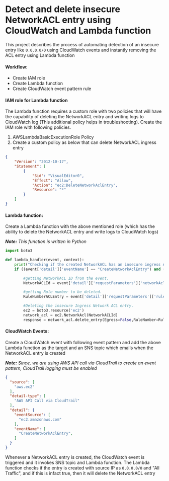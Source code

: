 # Detect and delete insecure NetworkACL entry using CloudWatch and Lambda function

This project describes the process of automating detection of an insecure entry like `0.0.0.0/0` using CloudWatch events and instantly removing the ACL entry using Lambda function
#### Workflow:
- Create IAM role
- Create Lambda function
- Create CloudWatch event pattern rule

#### IAM role for Lambda function
The Lambda function requires a custom role with two policies that will have the capability of deleting the NetworkACL entry and writing logs to CloudWatch log (This additional policy helps in troubleshooting). Create the IAM role with following policies.

1. AWSLambdaBasicExecutionRole Policy
2. Create a custom policy as below that can delete NetworkACL ingress entry

```json
{
    "Version": "2012-10-17",
    "Statement": [
        {
            "Sid": "VisualEditor0",
            "Effect": "Allow",
            "Action": "ec2:DeleteNetworkAclEntry",
            "Resource": "*"
        }
    ]
}
```
#### Lambda function:
Create a Lambda function with the above mentioned role (which has the ability to delete the NetworkACL entry and write logs to CloudWatch logs)

***Note:** This function is written in Python*
```py
import boto3

def lambda_handler(event, context):
    print("Checking if the created NetworkACL has an insecure ingress ACL entry: 0.0.0.0/0, rule action: allow, port range -1 and Ingress ACL entry")
    if ((event['detail']['eventName'] == "CreateNetworkAclEntry") and (event['detail']['requestParameters']['ruleAction'] == "allow") and (event['detail']['requestParameters']['portRange']['from'] == -1) and (event['detail']['requestParameters']['cidrBlock'] == "0.0.0.0/0") and (event['detail']['requestParameters']['egress']) == False):

        #getting NetworkACL ID from the event.
        NetworkACLId = event['detail']['requestParameters']['networkAclId']

        #getting Rule number to be deleted.
        RuleNumberACLEntry = event['detail']['requestParameters']['ruleNumber']

        #Deleting the insecure Ingress Network ACL entry.
        ec2 = boto3.resource('ec2')
        network_acl = ec2.NetworkAcl(NetworkACLId)
        response = network_acl.delete_entry(Egress=False,RuleNumber=RuleNumberACLEntry)
```
#### CloudWatch Events:
Create a CloudWatch event with following event pattern and add the above Lambda function as the target and an SNS topic which emails when the NetworkACL entry is created

***Note:** Since, we are using AWS API call via CloudTrail to create an event pattern, CloudTrail logging must be enabled*
```json
{
  "source": [
    "aws.ec2"
  ],
  "detail-type": [
    "AWS API Call via CloudTrail"
  ],
  "detail": {
    "eventSource": [
      "ec2.amazonaws.com"
    ],
    "eventName": [
      "CreateNetworkAclEntry",
    ]
  }
}
```
Whenever a NetworkACL entry is created, the CloudWatch event is triggered and it invokes SNS topic and Lambda function. The Lambda function checks if the entry is created with source IP as `0.0.0.0/0` and "All Traffic", and if this is infact true, then it will delete the NetworkACL entry
